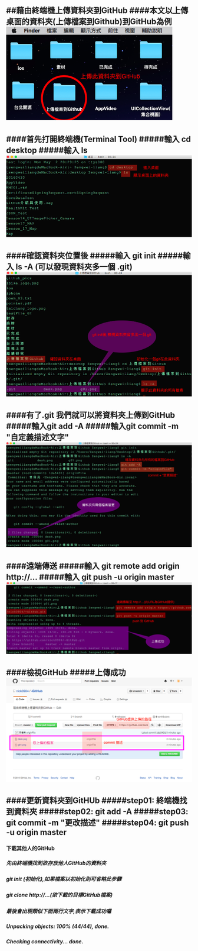 
##藉由終端機上傳資料夾到GitHub
####本文以上傳桌面的資料夾(上傳檔案到Github)到GitHub為例
![GitHub](https://github.com/nick0904/-GitHub/blob/master/desk.png)
-------------------------------------------------------------------
####首先打開終端機(Terminal Tool)
#####輸入 cd desktop
#####輸入 ls
![GitHub](https://github.com/nick0904/-GitHub/blob/master/g01.png)
-------------------------------------------------------------------
####確認資料夾位置後
#####輸入 git init
#####輸入 ls -A (可以發現資料夾多一個 .git)
![GitHub](https://github.com/nick0904/-GitHub/blob/master/g02.png)
-------------------------------------------------------------------
####有了.git 我們就可以將資料夾上傳到GitHub
#####輸入git add -A
#####輸入git commit -m "自定義描述文字"
![GitHub](https://github.com/nick0904/-GitHub/blob/master/g03.png)
-------------------------------------------------------------------
####遠端傳送
#####輸入 git remote add origin http://...
#####輸入 git push -u origin master
![GitHub](https://github.com/nick0904/-GitHub/blob/master/g04.png)
-------------------------------------------------------------------
####檢視GitHub
#####上傳成功
![GitHub](https://github.com/nick0904/-GitHub/blob/master/g05.png)
-------------------------------------------------------------------
####更新資料夾到GitHUb
#####step01: 終端機找到資料夾
#####step02: git add -A
#####step03: git commit -m "更改描述"
#####step04: git push -u origin master
-------------------------------------------------------------------
#### 下載其他人的GitHub
##### 先由終端機找到欲存放他人GitHub的資料夾
##### git init (初始化),如果檔案以初始化則可省略此步驟
##### git clone http://...(欲下載的目標GitHub檔案)
##### 最後會出現類似下面兩行文字,表示下載成功囉
##### Unpacking objects: 100% (44/44), done.
##### Checking connectivity... done.


